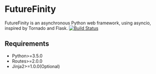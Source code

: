 # FutureFinity
FutureFinity is an asynchronous Python web framework, using asyncio, inspired by Tornado and Flask.
[![Build Status](https://travis-ci.org/futursolo/FutureFinity.svg)](https://travis-ci.org/futursolo/FutureFinity)

Requirements
------------
- Python>=3.5.0
- Routes>=2.0.0
- Jinja2>=1.0.0(Optional)
